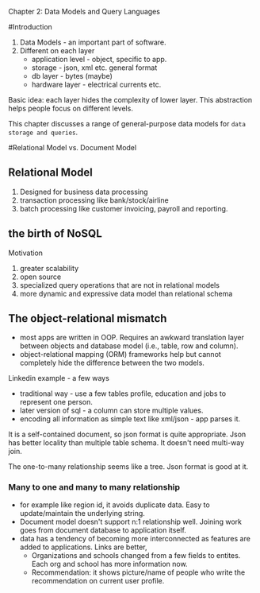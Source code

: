 Chapter 2: Data Models and Query Languages

#Introduction
1. Data Models - an important part of software.
2. Different on each layer
    * application level - object, specific to app.
    * storage - json, xml etc. general format
    * db layer - bytes (maybe)
    * hardware layer - electrical currents etc.
    
Basic idea: each layer hides the complexity of lower layer. This abstraction helps people focus on different levels.

This chapter discusses a range of general-purpose data models for ``data storage and queries``.

#Relational Model vs. Document Model

## Relational Model
1. Designed for business data processing
2. transaction processing like bank/stock/airline
3. batch processing like customer invoicing, payroll and reporting.

## the birth of NoSQL
Motivation

1. greater scalability
2. open source
3. specialized query operations that are not in relational models
4. more dynamic and expressive data model than relational schema

## The object-relational mismatch
* most apps are written in OOP. Requires an awkward translation layer between objects and database model (i.e., table, row and column).
* object-relational mapping (ORM) frameworks help but cannot completely hide the difference between the two models.

Linkedin example - a few ways
* traditional way - use a few tables profile, education and jobs to represent one person.
* later version of sql - a column can store multiple values.
* encoding all information as simple text like xml/json - app parses it.

It is a self-contained document, so json format is quite appropriate. Json has better locality than multiple table schema. It doesn't need multi-way join.

The one-to-many relationship seems like a tree. Json format is good at it.

### Many to one and many to many relationship
* for example like region id, it avoids duplicate data. Easy to update/maintain the underlying string.
* Document model doesn't support n:1 relationship well. Joining work goes from document database to application itself.
* data has a tendency of becoming more interconnected as features are added to applications. Links are better,
    * Organizations and schools changed from a few fields to entites. Each org and school has more information now.
    * Recommendation: it shows picture/name of people who write the recommendation on current user profile.
    

    
